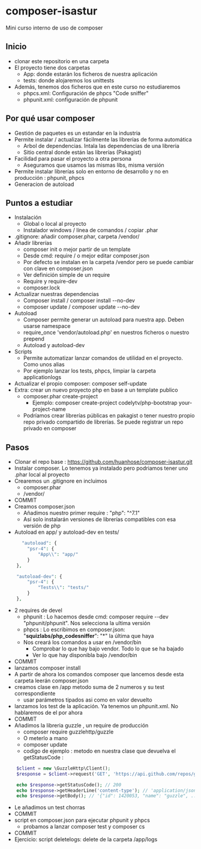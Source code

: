 # composer-isastur
Mini curso interno de uso de composer

## Inicio
* clonar este repositorio en una carpeta
* El proyecto tiene dos carpetas
  * App: donde estarán los ficheros de nuestra aplicación
  * tests: donde alojaremos los unittests
* Además, tenemos dos ficheros que en este curso no estudiaremos
  * phpcs.xml: Configuración de phpcs "Code sniffer"
  * phpunit.xml: configuración de phpunit

## Por qué usar composer
* Gestión de paquetes es un estandar en la industria
* Permite instalar / actualizar fácilmente las librerías de forma automática
  * Arbol de dependencias. Intala las dependencias de una libreria
  * Sitio central donde están las librerías (Pakagist)
* Facilidad para pasar el proyecto a otra persona
  * Aseguramos que usamos las mismas libs, misma versión
* Permite instalar librerías solo en entorno de desarrollo y no en producción : phpunit, phpcs
* Generacion de autoload 


## Puntos a estudiar
* Instalación
  * Global o local al proyecto
  * Instalador windows / línea de comandos / copiar .phar
* .gitignore: añadir composer.phar, carpeta /vendor/
* Añadir librerías
  * composer init o mejor partir de un template
  * Desde cmd: require / o mejor editar composer.json
  * Por defecto se instalan en la carpeta /vendor pero se puede cambiar con clave en composer.json
  * Ver definición simple de un require
  * Require y require-dev
  * composer.lock
* Actualizar nuestras dependencias
  * Composer install / composer install --no-dev
  * composer update / composer update --no-dev
* Autoload
  * Composer permite generar un autoload para nuestra app. Deben usarse namespace
  * require_once 'vendor/autoload.php' en nuestros ficheros o nuestro prepend
  * Autoload y autoload-dev
* Scripts
  * Permite automatizar lanzar comandos de utilidad en el proyecto. Como unos alias
  * Por ejemplo lanzar los tests, phpcs, limpiar la carpeta applicationlogs
* Actualizar el propio composer: composer self-update
* Extra: crear un nuevo proyecto php en base a un template publico
  * composer.phar create-project
    * Ejemplo: composer create-project codelytv/php-bootstrap your-project-name
  * Podríamos crear librerías públicas en pakagist o tener nuestro propio repo privado compartido de librerías. Se puede registrar un repo privado en composer

## Pasos
* Clonar el repo base : https://github.com/huanhose/composer-isastur.git
* Instalar composer. Lo tenemos ya instalado pero podriamos tener uno .phar local al proyecto
* Crearemos un .gitignore en incluimos  
  * composer.phar
  * /vendor/
* COMMIT
* Creamos composer.json
  * Añadimos nuestro primer require : "php": "^7.1"
  * Así solo instalarán versiones de librerías compatibles con esa versión de php
* Autoload  en app/ y autoload-dev en tests/ 
```php  
      "autoload": {
        "psr-4": {
            "App\\": "app/"
        }
    },

    "autoload-dev": {
        "psr-4": {
            "Tests\\": "tests/"
        }
    },
```    
* 2 requires de devel
  * phpunit : Lo hacemos desde cmd: composer require --dev "phpunit/phpunit". Nos selecciona la ultima versión
  * phpcs : Lo escribimos en composer.json: "**squizlabs/php_codesniffer**": "*" la última que haya
  * Nos creará los comandos a usar en /vendor/bin 
    * Comprobar lo que hay bajo vendor. Todo lo que se ha bajado
    * Ver lo que hay disponibla bajo /vendor/bin
* COMMIT 
* lanzamos composer install
* A partir de ahora los comandos composer que lancemos desde esta carpeta leerán composer.json
* creamos clase en /app  metodo suma de 2 numeros y su test correspondiente
  * usar parámetros tipados asi como en valor devuelto
* lanzamos los test de la aplicación. Ya tenemos un phpunit.xml. No hablaremos de el por ahora
* COMMIT
* Añadimos la libreria guzzle , un require de producción
  * composer require guzzlehttp/guzzle
  * O meterlo a mano
  * composer update
  * codigo de ejemplo : metodo en nuestra clase que devuelva el getStatusCode : 
```php
    $client = new \GuzzleHttp\Client();
    $response = $client->request('GET', 'https://api.github.com/repos/guzzle/guzzle');

    echo $response->getStatusCode(); // 200
    echo $response->getHeaderLine('content-type'); // 'application/json; charset=utf8'
    echo $response->getBody(); // '{"id": 1420053, "name": "guzzle", ...}'
```    
 * Le añadimos un test chorras 
 * COMMIT
 * script en composer.json para ejecutar phpunit y phpcs
   * probamos a lanzar composer test y composer cs
 * COMMIT
 * Ejercicio: script deletelogs: delete de la carpeta /app/logs


